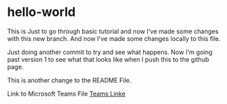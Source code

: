 # hello-world
This is Just to go through basic tutorial and now I've made some changes with this new branch.
And now I've made some changes locally to this file.

Just doing another commit to try and see what happens. Now I'm going past version 1 to see what that looks like
when I push this to the github page.

This is another change to the README File.

Link to Microsoft Teams File
[Teams Linke](https://teams.microsoft.com/l/file/83a4e90d-759e-49a8-90ad-7b7b39197353?tenantId=b1c14d5c-3625-45b3-a430-9552373a0c2f&fileType=pptx&objectUrl=https%3A%2F%2Fsasoffice365.sharepoint.com%2Fsites%2FNationalSecuritySolutions2%2FShared%20Documents%2FGeneral%2FGeneral%2FESP_Slides.pptx&baseUrl=https%3A%2F%2Fsasoffice365.sharepoint.com%2Fsites%2FNationalSecuritySolutions2&serviceName=teams&threadId=19:35847d2ebf744648980615e545c2bbab@thread.skype&messageId=1592401820824&groupId=c2ed541c-46df-4442-a7c3-4bc3d4fd5304)


